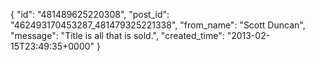  {
   "id": "481489625220308",
   "post_id": "462493170453287_481479325221338",
   "from_name": "Scott Duncan",
   "message": "Title is all that is sold.",
   "created_time": "2013-02-15T23:49:35+0000"
 }
